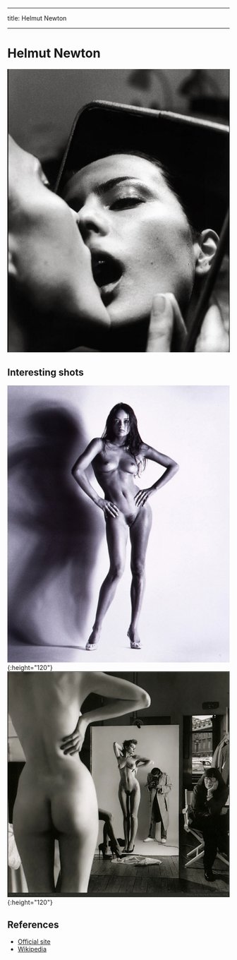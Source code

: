 
___
title: Helmut Newton
___

# Helmut Newton

![01](photos/helmut-newton-02.jpg)


## Interesting shots

![01](photos/helmut-newton-01.jpg){:height="120"}
![03](photos/helmut-newton-03.jpg){:height="120"}


## References

* [Official site](http://www.helmutnewton.com)
* [Wikipedia](https://en.wikipedia.org/wiki/Helmut_Newton)